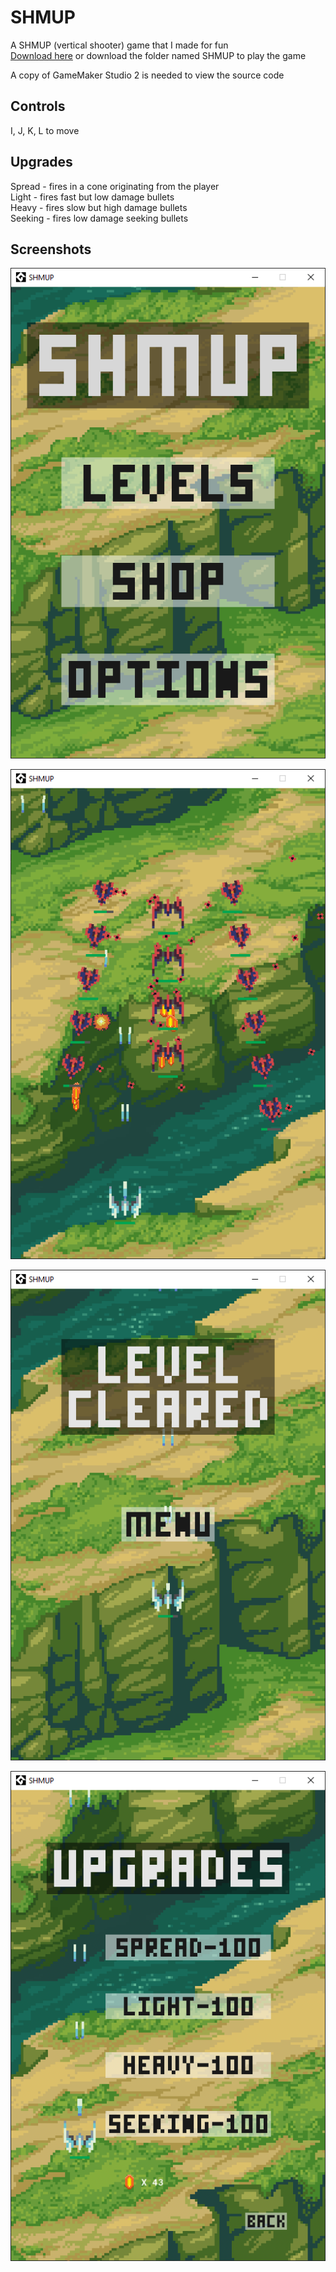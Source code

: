 # SHMUP
A SHMUP (vertical shooter) game that I made for fun  
[Download here](https://james-c137.itch.io/shmup) or download the folder named SHMUP to play the game

A copy of GameMaker Studio 2 is needed to view the source code

## Controls
I, J, K, L to move

## Upgrades
Spread - fires in a cone originating from the player  
Light - fires fast but low damage bullets  
Heavy - fires slow but high damage bullets  
Seeking - fires low damage seeking bullets

## Screenshots
![screenshot1](https://github.com/James-C137/SHMUP/blob/master/markdown/screenshot1.png)

![screenshot2](https://github.com/James-C137/SHMUP/blob/master/markdown/screenshot2.png)

![screenshot3](https://github.com/James-C137/SHMUP/blob/master/markdown/screenshot3.png)

![screenshot4](https://github.com/James-C137/SHMUP/blob/master/markdown/screenshot4.png)
